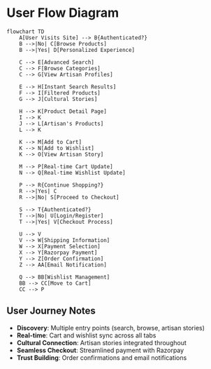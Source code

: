 # User Flow Diagram

```mermaid
flowchart TD
    A[User Visits Site] --> B{Authenticated?}
    B -->|No| C[Browse Products]
    B -->|Yes| D[Personalized Experience]
    
    C --> E[Advanced Search]
    C --> F[Browse Categories]
    C --> G[View Artisan Profiles]
    
    E --> H[Instant Search Results]
    F --> I[Filtered Products]
    G --> J[Cultural Stories]
    
    H --> K[Product Detail Page]
    I --> K
    J --> L[Artisan's Products]
    L --> K
    
    K --> M[Add to Cart]
    K --> N[Add to Wishlist]
    K --> O[View Artisan Story]
    
    M --> P[Real-time Cart Update]
    N --> Q[Real-time Wishlist Update]
    
    P --> R{Continue Shopping?}
    R -->|Yes| C
    R -->|No| S[Proceed to Checkout]
    
    S --> T{Authenticated?}
    T -->|No| U[Login/Register]
    T -->|Yes| V[Checkout Process]
    
    U --> V
    V --> W[Shipping Information]
    W --> X[Payment Selection]
    X --> Y[Razorpay Payment]
    Y --> Z[Order Confirmation]
    Z --> AA[Email Notification]
    
    Q --> BB[Wishlist Management]
    BB --> CC[Move to Cart]
    CC --> P
```

## User Journey Notes

- **Discovery**: Multiple entry points (search, browse, artisan stories)
- **Real-time**: Cart and wishlist sync across all tabs
- **Cultural Connection**: Artisan stories integrated throughout
- **Seamless Checkout**: Streamlined payment with Razorpay
- **Trust Building**: Order confirmations and email notifications